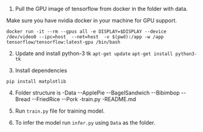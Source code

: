
1. Pull the GPU image of tensorflow from docker in the folder with data.

Make sure you have nvidia docker in your machine for GPU support.

`docker run -it --rm --gpus all -e DISPLAY=$DISPLAY --device /dev/video0 --ipc=host  --net=host  -v $(pwd):/app -w /app tensorflow/tensorflow:latest-gpu /bin/bash`


2. Update and install python-3 tk
`apt-get update`
`apt-get install python3-tk`

3. Install dependencies

`pip install matplotlib`



4. Folder structure is 
-Data
--ApplePie
--BagelSandwich
--Bibimbop
--Bread
--FriedRice
--Pork
-train.py
-README.md

5. Run `train.py` file for training model.

6. To infer the model run `infer.py` using `Data` as the folder.


